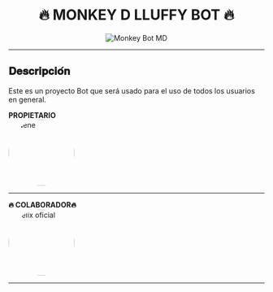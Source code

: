 
<h1 align="center">🔥 MONKEY D LLUFFY BOT 🔥</h1>

<p align="center">
 <img
src="https://qu.ax/TxDpu.jpg"
alt="Monkey Bot MD" />

---

## 𝐃𝐞𝐬𝐜𝐫𝐢𝐩𝐜𝐢𝐨́𝐧 

Este es un proyecto Bot que será usado para el uso de todos los usuarios en general.

</details>
<summary><b>PROPIETARIO</b></summary>

<a href="https://readme.creado.por.felix.com" style="display:inline-block; text-decoration: none;">
    <img src="https://qu.ax/TxDpu.jpg" width="130" height="130" alt="Nene" style="border-radius: 50%;"/>
</a>

---


</details>
<summary><b>🔥 COLABORADOR🔥</b></summary>

<a href="https://github.com/mantis-has/Makima" style="display:inline-block; text-decoration: none;">
    <img src="https://qu.ax/Ywcsu.jpg" width="130" height="130" alt="Félix oficial" style="border-radius: 50%;"/>
</a>

---
